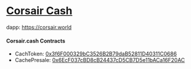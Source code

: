 # [Corsair Cash](https://corsair.cash)
dapp: https://corsair.world

#### Corsair.cash Contracts
- CachToken: [0x3f6F000329bC3526B2B79daB52811D40311C0686](https://bscscan.com/address/0x3f6F000329bC3526B2B79daB52811D40311C0686)
- CachePresale: [0x6EcF037cBD8cB24437cD5CB7D5e11bACa16F20AC](https://bscscan.com/address/0x6EcF037cBD8cB24437cD5CB7D5e11bACa16F20AC)
